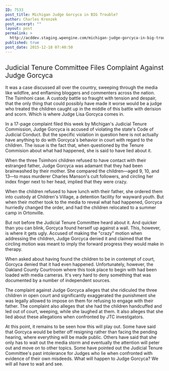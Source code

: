 ```yaml
---
ID: 7533
post_title: Michigan Judge Gorcyca in BIG Trouble?
author: Charles Kronzek
post_excerpt: ""
layout: post
permalink: >
  http://acddev.staging.wpengine.com/michigan-judge-gorcyca-in-big-trouble.html
published: true
post_date: 2015-12-18 07:40:50
---
```

<h2><span style="font-weight: 400;">Judicial Tenure Committee Files Complaint Against Judge Gorcyca</span></h2>
<span style="font-weight: 400;">It was a case discussed all over the country, sweeping through the media like wildfire, and enflaming bloggers and commenters across the nation. The Tsimhoni case. A custody battle so fraught with tension and despair, that the only thing that could possibly have made it worse would be a judge who treated the children caught up in the middle of this battle with derision and scorn. Which is where Judge Lisa Gorcyca comes in.</span><!--more-->

<span style="font-weight: 400;">In a </span><span style="font-weight: 400;">17-page complaint filed this week by Michigan's Judicial Tenure Commission, Judge Gorcyca is accused of violating the state's Code of Judicial Conduct. But the specific violation in question here is not actually have anything to do with Gorcyca's behavior in court with regard to the children. The issue is the fact that, when questioned by the Tenure Commision about what had happened, she is said to have lied about it.</span>

<span style="font-weight: 400;">When the three Tsimhoni children refused to have contact with their estranged father, Judge Gorcyca was adamant that they had been brainwashed by their mother. She compared the children—aged 9, 10, and 13—to mass murderer Charles Manson's cult followers, and circling her index finger next to her head, implied that they were crazy.</span>

When the children refused to have lunch with their father, she ordered them into custody at Children's Village, a detention facility for wayward youth. But when their mother took to the media to reveal what had happened, Gorcyca hurriedly changed the order, and had the children relocated to a summer camp in Ortonville.

But not before the Judicial Tenure Committee heard about it. And quicker than you can blink, Gorcyca found herself up against a wall. This, however, is where it gets ugly. Accused of making the "crazy" motion when addressing the children, Judge Gorcyca denied it and claimed that the circling motion was meant to imply the forward progress they would make in therapy.

When asked about having found the children to be in contempt of court, Gorcyca denied that it had even happened. Unfortunately, however, the Oakland County Courtroom where this took place to begin with had been loaded with media cameras. It's very hard to deny something that was documented by a number of independent sources.

The complaint against Judge Gorcyca alleges that she ridiculed the three children in open court and significantly exaggerated the punishment she was legally allowed to impose on them for refusing to engage with their father. The complaint also alleges that she had the children handcuffed and led out of court, weeping, while she laughed at them. It also alleges that she lied about these allegations when confronted by JTC investigators.

<span style="font-weight: 400;">At this point, it remains to be seen how this will play out. Some have said that Gorcyca would be better off resigning rather than facing the pending hearing, where everything will be made public. Others have said that she only has to wait out the media storm and eventually the attention will peter out and move on to other topics. Some have pointed out the Judicial Tenure Committee's past intolerance for Judges who lie when confronted with evidence of their own misdeeds. What will happen to Judge Gorcyca? We will all have to wait and see.</span>